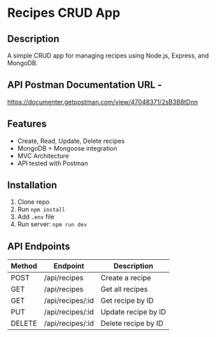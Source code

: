 # Recipes CRUD App

## Description
A simple CRUD app for managing recipes using Node.js, Express, and MongoDB.

## API Postman Documentation URL -
https://documenter.getpostman.com/view/47048371/2sB3B8tDnn

## Features
- Create, Read, Update, Delete recipes
- MongoDB + Mongoose integration
- MVC Architecture
- API tested with Postman

## Installation
1. Clone repo
2. Run `npm install`
3. Add `.env` file
4. Run server: `npm run dev`

## API Endpoints
| Method | Endpoint         | Description        |
|--------|------------------|--------------------|
| POST   | /api/recipes     | Create a recipe    |
| GET    | /api/recipes     | Get all recipes    |
| GET    | /api/recipes/:id | Get recipe by ID   |
| PUT    | /api/recipes/:id | Update recipe by ID|
| DELETE | /api/recipes/:id | Delete recipe by ID|


